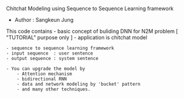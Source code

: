 Chitchat Modeling using Sequence to Sequence Learning framework

- Author : Sangkeun Jung

This code contains 
	- basic concept of buliding DNN for N2M problem [ "TUTORIAL" purpose only ] 
	- application is chitchat model

	- sequence to sequence learning framework 
	- input sequence  : user sentence
	- output sequence : system sentence

	- You can upgrade the model by
		- Attention mechanism
		- bidirectional RNN
		- data and network modeling by 'bucket' pattern
		- and many other techniques. 

